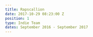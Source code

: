 ```yaml
---
title: Rapscallion
date: 2017-10-29 08:23:00 Z
position: 1
type: Indie Team
dates: September 2016 - September 2017
---
```


